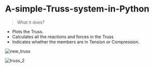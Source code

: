 # A-simple-Truss-system-in-Python

> What it does?
* Plots the Truss. 
* Calculates all the reactions and forces in the Truss
* Indicates whether the members are in Tension or Compression. 

![new_truss](https://user-images.githubusercontent.com/59713495/167249045-bc24d675-dad4-4e7e-a866-51db28d0c5e4.png)

![truss_2](https://user-images.githubusercontent.com/59713495/167249272-3116b3ca-56bb-4249-b60d-45f1d7243729.png)
